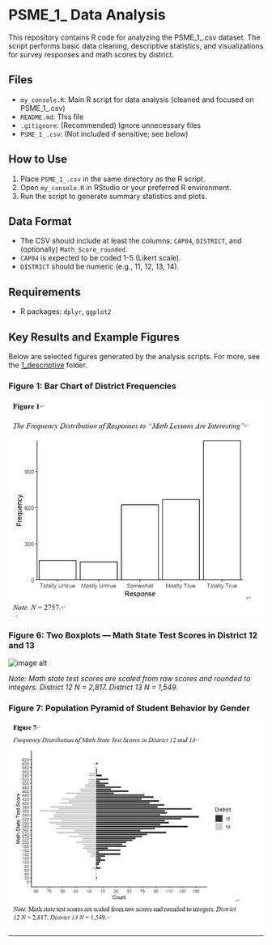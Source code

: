 # PSME_1_ Data Analysis

This repository contains R code for analyzing the PSME_1_.csv dataset. The script performs basic data cleaning, descriptive statistics, and visualizations for survey responses and math scores by district.

## Files
- `my_console.R`: Main R script for data analysis (cleaned and focused on PSME_1_.csv)
- `README.md`: This file
- `.gitignore`: (Recommended) Ignore unnecessary files
- `PSME_1_.csv`: (Not included if sensitive; see below)

## How to Use
1. Place `PSME_1_.csv` in the same directory as the R script.
2. Open `my_console.R` in RStudio or your preferred R environment.
3. Run the script to generate summary statistics and plots.

## Data Format
- The CSV should include at least the columns: `CAP04`, `DISTRICT`, and (optionally) `Math_Score_rounded`.
- `CAP04` is expected to be coded 1-5 (Likert scale).
- `DISTRICT` should be numeric (e.g., 11, 12, 13, 14).

## Requirements
- R packages: `dplyr`, `ggplot2`



## Key Results and Example Figures

Below are selected figures generated by the analysis scripts. For more, see the [1_descriptive](1_descriptive/) folder.

### Figure 1: Bar Chart of District Frequencies
![image alt](https://github.com/pineapple-666/Math-Scores-Analysis/blob/ba2e6e896c67faf7db909914625e4f639f85fd2e/1_descriptive/Figure%201_bar%20chart.png)

### Figure 6: Two Boxplots — Math State Test Scores in District 12 and 13
![image alt]([image_url](https://github.com/pineapple-666/Math-Scores-Analysis/blob/de1336fe17d86f36f828a45b26ee4a7c41bb0f28/1_descriptive/Figure%206_two%20boxplot.png))

*Note: Math state test scores are scaled from raw scores and rounded to integers. District 12 N = 2,817. District 13 N = 1,549.*

### Figure 7: Population Pyramid of Student Behavior by Gender
![image alt](https://github.com/pineapple-666/Math-Scores-Analysis/blob/de1336fe17d86f36f828a45b26ee4a7c41bb0f28/1_descriptive/Figure%207_population%20pyramid.png)

---









